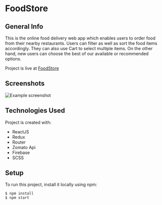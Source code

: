 # FoodStore

## General Info

This is the online food delivery web app which enables users to order food from their nearby restaurants. Users can filter as well as sort the food items accordingly. They can also use Cart to select multiple items. On the other hand, new users can choose the best of our available or recommended options.

Project is live at [FoodStore](https://foodstore-1.web.app/)


## Screenshots
![Example screenshot](https://shubham-raut.netlify.app/static/media/foodstore.3cb7f1ba.jpg)

 
## Technologies Used

Project is created with:

- ReactJS
- Redux
- Router
- Zomato Api
- Firebase
- SCSS


## Setup

To run this project, install it locally using npm:

```
$ npm install
$ npm start
```
